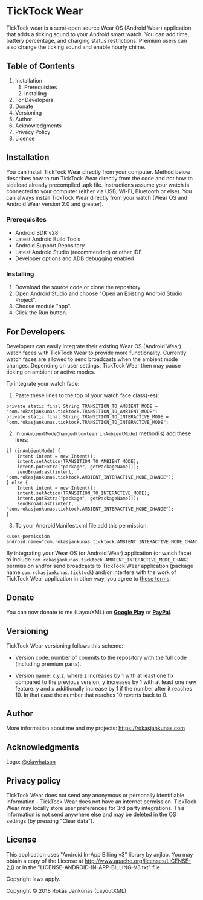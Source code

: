# TickTock Wear

TickTock wear is a semi-open source Wear OS (Android Wear) application that adds a ticking sound to your Android smart watch. You can add time, battery percentage, and charging status restrictions. Premium users can also change the ticking sound and enable hourly chime.

<url>

<screenshots>

## Table of Contents
<change to URLS>

1. Installation
    1. Prerequisites
    2. Installing
2. For Developers
3. Donate
4. Versioning
5. Author
6. Acknowledgments
7. Privacy Policy
8. License

## Installation

You can install TickTock Wear directly from your computer. Method below describes how to run TickTock Wear directly from the code and not how to sideload already precompiled .apk file. Instructions assume your watch is connected to your computer (either via USB, Wi-Fi, Bluetooth or else). You can always install TickTock Wear directly from your watch (Wear OS and Android Wear version 2.0 and greater).

### Prerequisites

* Android SDK v28
* Latest Android Build Tools
* Android Support Repository
* Latest Android Studio (recommended) or other IDE
* Developer options and ADB debugging enabled

### Installing

1. Download the source code or clone the repository.
2. Open Android Studio and choose "Open an Existing Android Studio Project".
3. Choose module "app".
4. Click the Run button.

## For Developers

Developers can easily integrate their existing Wear OS (Android Wear) watch faces with TickTock Wear to provide more functionality. Currently watch faces are allowed to send broadcasts when the ambient mode changes. Depending on user settings, TickTock Wear then may pause ticking on ambient or active modes.

To integrate your watch face:

1. Paste these lines to the top of your watch face class(-es):
```
private static final String TRANSITION_TO_AMBIENT_MODE = "com.rokasjankunas.ticktock.TRANSITION_TO_AMBIENT_MODE";
private static final String TRANSITION_TO_INTERACTIVE_MODE = "com.rokasjankunas.ticktock.TRANSITION_TO_INTERACTIVE_MODE";
```

2. In `onAmbientModeChanged(boolean inAmbientMode)` method(s) add these lines:
```
if (inAmbientMode) {
    Intent intent = new Intent();
    intent.setAction(TRANSITION_TO_AMBIENT_MODE);
    intent.putExtra("package", getPackageName());
    sendBroadcast(intent, "com.rokasjankunas.ticktock.AMBIENT_INTERACTIVE_MODE_CHANGE");
} else {
    Intent intent = new Intent();
    intent.setAction(TRANSITION_TO_INTERACTIVE_MODE);
    intent.putExtra("package", getPackageName());
    sendBroadcast(intent, "com.rokasjankunas.ticktock.AMBIENT_INTERACTIVE_MODE_CHANGE");
}
```

3. To your AndroidManifest.xml file add this permission:
```
<uses-permission android:name="com.rokasjankunas.ticktock.AMBIENT_INTERACTIVE_MODE_CHANGE"/>
```

By integrating your Wear OS (or Android Wear) application (or watch face) to include `com.rokasjankunas.ticktock.AMBIENT_INTERACTIVE_MODE_CHANGE` permission and/or send broadcasts to TickTock Wear application (package name `com.rokasjankunas.ticktock`) and/or interfere with the work of TickTock Wear application in other way, you agree to [these terms](https://github.com/LayoutXML/TickTock-Wear/blob/master/developer-terms.md).

## Donate
You can now donate to me (LayouXML) on **[Google Play](https://play.google.com/store/apps/details?id=com.layoutxml.support)** or **[PayPal](https://www.paypal.me/RJankunas)**.

## Versioning

TickTock Wear versioning follows this scheme:

* Version code: number of commits to the repository with the full code (including premium parts).

* Version name: x.y.z, where z increases by 1 with at least one fix compared to the previous version, y increases by 1 with at least one new feature. y and x additionally increase by 1 if the number after it reaches 10. In that case the number that reaches 10 reverts back to 0.

## Author

More information about me and my projects: https://rokasjankunas.com

## Acknowledgments

Logo: [@elawhatson](https://github.com/elawhatson)

## Privacy policy

TickTock Wear does not send any anonymous or personally identifiable information - TickTock Wear does not have an internet permission. TickTock Wear may locally store user preferences for 3rd party integrations. This information is not send anywhere else and may be deleted in the OS settings (by pressing "Clear data").

## License

This application uses "Android In-App Billing v3" library by anjlab. You may obtain a copy of the License at http://www.apache.org/licenses/LICENSE-2.0 or in the "LICENSE-ANDROID-IN-APP-BILLING-V3.txt" file.

Copyright laws apply.

Copyright © 2018 Rokas Jankūnas (LayoutXML)
